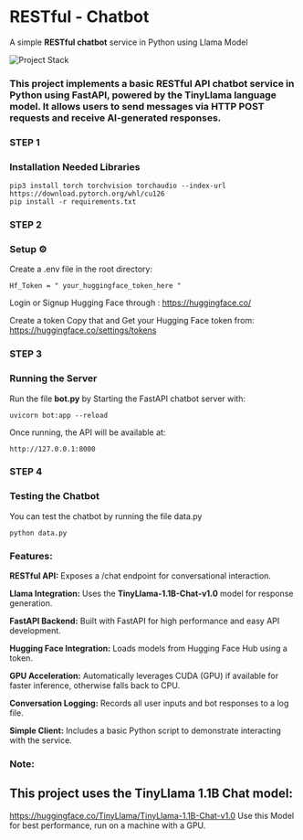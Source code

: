 # RESTful - Chatbot
A simple **RESTful chatbot** service in Python using Llama Model

![Project Stack](images/+.png)

### This project implements a basic RESTful API chatbot service in Python using FastAPI, powered by the TinyLlama language model. It allows users to send messages via HTTP POST requests and receive AI-generated responses.

### STEP 1

### Installation Needed Libraries
 
```
pip3 install torch torchvision torchaudio --index-url https://download.pytorch.org/whl/cu126
pip install -r requirements.txt
```

### STEP 2 

### Setup ⚙ 
Create a .env file in the root directory:

```
Hf_Token = " your_huggingface_token_here "
```

Login or Signup Hugging Face through : https://huggingface.co/

Create a token Copy that and Get your Hugging Face token from: https://huggingface.co/settings/tokens

### STEP 3

### Running the Server
Run the file **bot.py** by
Starting the FastAPI chatbot server with:

```
uvicorn bot:app --reload
```

Once running, the API will be available at:

```
http://127.0.0.1:8000
```

### STEP 4

### Testing the Chatbot
You can test the chatbot by running the file data.py

```
python data.py
```


### Features:

**RESTful API:** Exposes a /chat endpoint for conversational interaction.

**Llama Integration:** Uses the **TinyLlama-1.1B-Chat-v1.0** model for response generation.

**FastAPI Backend:** Built with FastAPI for high performance and easy API development.

**Hugging Face Integration:** Loads models from Hugging Face Hub using a token.

**GPU Acceleration:** Automatically leverages CUDA (GPU) if available for faster inference, otherwise falls back to CPU.

**Conversation Logging:** Records all user inputs and bot responses to a log file.

**Simple Client:** Includes a basic Python script to demonstrate interacting with the service.


### Note:

## This project uses the TinyLlama 1.1B Chat model:
https://huggingface.co/TinyLlama/TinyLlama-1.1B-Chat-v1.0
Use this Model for best performance, run on a machine with a GPU.
